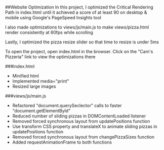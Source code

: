 ##Website Optimization
In this project, I optimized the Critical Rendering Path in index.html until it achieved a score of at least 90 on desktop & mobile using Google's PageSpeed Insights tool [](https://developers.google.com/speed/pagespeed/insights/)

I also made optimizations to views/js/main.js to make views/pizza.html render consistently at 60fps while scrolling

Lastly, I optimized the pizza resize slider so that time to resize is under 5ms

To open the project, open index.html in the browser. Click on the "Cam's Pizzeria" link to view the optimizations there

###index.html
<ul>
  <li>Minified html</li>
  <li>Implemented media="print"</li>
  <li>Resized large images</li>
</ul>

###views/js/main.js
<ul>
  <li>Refactored "document.querySeclector" calls to faster "document.getElementById"</li>
  <li>Reduced number of sliding pizzas in DOMContentLoaded listener</li>
  <li>Removed forced synchronous layout from updatePositions function</li>
  <li>Use transform CSS property and translateX to animate sliding pizzas in updatePositions function</li>
  <li>Removed forced synchronous layout from changePizzaSizes function</li>
  <li>Added requestAnimationFrame to both functions</li>
</ul>
